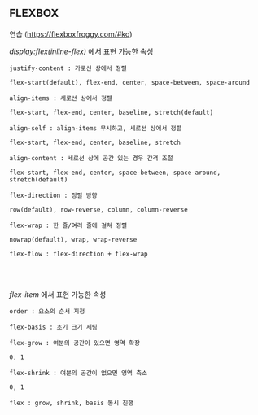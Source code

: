 ## FLEXBOX 

 연습 (https://flexboxfroggy.com/#ko)
 
_display:flex(inline-flex)_ 에서 표현 가능한 속성

```
justify-content : 가로선 상에서 정렬 

flex-start(default), flex-end, center, space-between, space-around
```

```
align-items : 세로선 상에서 정렬

flex-start, flex-end, center, baseline, stretch(default)
```

```
align-self : align-items 무시하고, 세로선 상에서 정렬

flex-start, flex-end, center, baseline, stretch
```

```
align-content : 세로선 상에 공간 있는 경우 간격 조절

flex-start, flex-end, center, space-between, space-around, stretch(default)
```

```
flex-direction : 정렬 방향

row(default), row-reverse, column, column-reverse
```

```
flex-wrap : 한 줄/여러 줄에 걸쳐 정렬

nowrap(default), wrap, wrap-reverse
```

```
flex-flow : flex-direction + flex-wrap
```

<br>
<br>

_flex-item_ 에서 표현 가능한 속성

```
order : 요소의 순서 지정
```

```
flex-basis : 초기 크기 세팅
```

```
flex-grow : 여분의 공간이 있으면 영역 확장

0, 1
```

```
flex-shrink : 여분의 공간이 없으면 영역 축소

0, 1
```

```
flex : grow, shrink, basis 동시 진행
```
